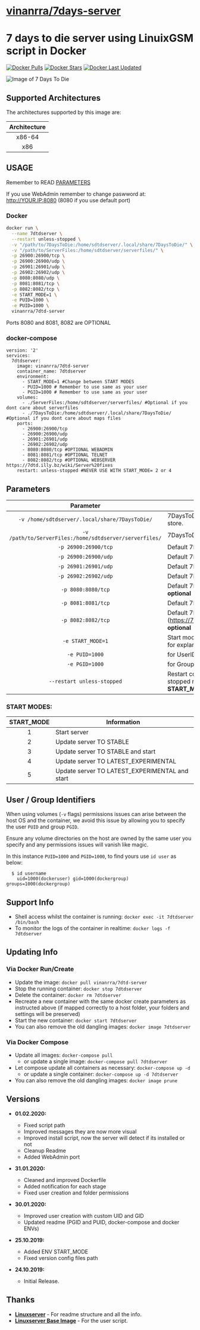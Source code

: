 # [vinanrra/7days-server](https://github.com/vinanrra/Docker-7DaysToDie)

# 7 days to die server using LinuixGSM script in Docker

[![Docker Pulls](https://img.shields.io/badge/dynamic/json?color=red&label=pulls&query=pull_count&url=https%3A%2F%2Fhub.docker.com%2Fv2%2Frepositories%2Fvinanrra%2F7dtd-server%2F?style=flat-square&color=E68523&logo=docker&logoColor=white)](https://hub.docker.com/r/vinanrra/7dtd-server)
[![Docker Stars](https://img.shields.io/badge/dynamic/json?color=red&label=stars&query=star_count&url=https%3A%2F%2Fhub.docker.com%2Fv2%2Frepositories%2Fvinanrra%2F7dtd-server%2F?style=flat-square&color=E68523&logo=docker&logoColor=white)](https://hub.docker.com/r/vinanrra/7dtd-server)
[![Docker Last Updated](https://img.shields.io/badge/dynamic/json?color=red&label=Last%20Update&query=last_updated&url=https%3A%2F%2Fhub.docker.com%2Fv2%2Frepositories%2Fvinanrra%2F7dtd-server%2F?style=flat-square&color=E68523&logo=docker&logoColor=white)](https://hub.docker.com/r/vinanrra/7dtd-server)

![Image of 7 Days To Die](https://raw.githubusercontent.com/vinanrra/Docker-7DaysToDie/master/7dtd.png)

## Supported Architectures

The architectures supported by this image are:

| Architecture |
| :----: |
| x86-64 |
| x86 |

## USAGE

Remember to READ [PARAMETERS](https://github.com/vinanrra/Docker-7DaysToDie/tree/test#parameters)

If you use WebAdmin remember to change paswword at: http://YOUR.IP:8080 (8080 if you use default port)

### Docker

```bash
docker run \
  --name 7dtdserver \
  --restart unless-stopped \
  -v "/path/to/7DaysToDie:/home/sdtdserver/.local/share/7DaysToDie/" \
  -v "/path/to/ServerFiles:/home/sdtdserver/serverfiles/" \
  -p 26900:26900/tcp \
  -p 26900:26900/udp \
  -p 26901:26901/udp \
  -p 26902:26902/udp \
  -p 8080:8080/udp \
  -p 8081:8081/tcp \
  -p 8082:8082/tcp \
  -e START_MODE=1 \
  -e PUID=1000 \
  -e PUID=1000 \
  vinanrra/7dtd-server
```

Ports 8080 and 8081, 8082 are OPTIONAL

### docker-compose

```
version: '2'
services:
  7dtdserver:
    image: vinanrra/7dtd-server
    container_name: 7dtdserver
    environment:
      - START_MODE=1 #Change between START MODES
      - PUID=1000 # Remember to use same as your user
      - PGID=1000 # Remember to use same as your user
    volumes:
      - ./ServerFiles:/home/sdtdserver/serverfiles/ #Optional if you dont care about serverfiles
      - ./7DaysToDie:/home/sdtdserver/.local/share/7DaysToDie/ #Optional if you dont care about maps files
    ports:
      - 26900:26900/tcp
      - 26900:26900/udp
      - 26901:26901/udp
      - 26902:26902/udp
      - 8080:8080/tcp #OPTIONAL WEBADMIN
      - 8081:8081/tcp #OPTIONAL TELNET
      - 8082:8082/tcp #OPTIONAL WEBSERVER https://7dtd.illy.bz/wiki/Server%20fixes
    restart: unless-stopped #NEVER USE WITH START_MODE= 2 or 4 
```

## Parameters

| Parameter | Function |
| :----: | --- |
| `-v /home/sdtdserver/.local/share/7DaysToDie/` | 7DaysToDie saves, where maps are store. |
| `-v /path/to/ServerFiles:/home/sdtdserver/serverfiles/` | 7DaysToDie server config files. |
| `-p 26900:26900/tcp` | Default 7DaysToDie port **required** |
| `-p 26900:26900/udp` | Default 7DaysToDie port **required** |
| `-p 26901:26901/udp` | Default 7DaysToDie port **required** |
| `-p 26902:26902/udp` | Default 7DaysToDie port **required** |
| `-p 8080:8080/tcp` | Default 7DaysToDie port, webadmin **optional** |
| `-p 8081:8081/tcp` | Default 7DaysToDie port, telnet **optional** |
| `-p 8082:8082/tcp` | Default 7DaysToDie port, webserver (https://7dtd.illy.bz/wiki/Server%20fixes) **optional** |
| `-e START_MODE=1` | Start mode of the container - see below for explanation  **required** |
| `-e PUID=1000` | for UserID - see below for explanation |
| `-e PGID=1000` | for GroupID - see below for explanation |
| `--restart unless-stopped` | Restart container always unlesss stopped manually **NEVER USE WITH START_MODE= 2 or 4** |

### START MODES:

| START_MODE | Information |
| :----: | ---- |
| 1 | Start server |
| 2 | Update server TO STABLE |
| 3 | Update server TO STABLE and start |
| 4 | Update server TO LATEST_EXPERIMENTAL |
| 5 | Update server TO LATEST_EXPERIMENTAL and start |

## User / Group Identifiers

When using volumes (`-v` flags) permissions issues can arise between the host OS and the container, we avoid this issue by allowing you to specify the user `PUID` and group `PGID`.

Ensure any volume directories on the host are owned by the same user you specify and any permissions issues will vanish like magic.

In this instance `PUID=1000` and `PGID=1000`, to find yours use `id user` as below:

```
  $ id username
    uid=1000(dockeruser) gid=1000(dockergroup) groups=1000(dockergroup)
```

## Support Info

* Shell access whilst the container is running: `docker exec -it 7dtdserver /bin/bash`
* To monitor the logs of the container in realtime: `docker logs -f 7dtdserver`

## Updating Info

### Via Docker Run/Create
* Update the image: `docker pull vinanrra/7dtd-server`
* Stop the running container: `docker stop 7dtdserver`
* Delete the container: `docker rm 7dtdserver`
* Recreate a new container with the same docker create parameters as instructed above (if mapped correctly to a host folder, your folders and settings will be preserved)
* Start the new container: `docker start 7dtdserver`
* You can also remove the old dangling images: `docker image 7dtdserver`

### Via Docker Compose
* Update all images: `docker-compose pull`
  * or update a single image: `docker-compose pull 7dtdserver`
* Let compose update all containers as necessary: `docker-compose up -d`
  * or update a single container: `docker-compose up -d 7dtdserver`
* You can also remove the old dangling images: `docker image prune`

## Versions
* **01.02.2020:**
    * Fixed script path
    * Improved messages they are now more visual
    * Improved install script, now the server will detect if its installed or not
    * Cleanup Readme
    * Added WebAdmin port

* **31.01.2020:**
    * Cleaned and improved Dockerfile
    * Added notification for each stage
    * Fixed user creation and folder permissions

* **30.01.2020:**
    * Improved user creation with custom UID and GID
    * Updated readme (PGID and PUID, docker-compose and docker ENVs)
* **25.10.2019:**
    * Added ENV START_MODE
    * Fixed version config files path
* **24.10.2019:**
    * Initial Release.

## Thanks

* **[Linuxserver](https://www.linuxserver.io/)** - For readme structure and all the info.
* **[Linuxserver Base Image](https://github.com/linuxserver/docker-baseimage-ubuntu/blob/bionic/root/etc/cont-init.d/10-adduser)** - For the user script.
